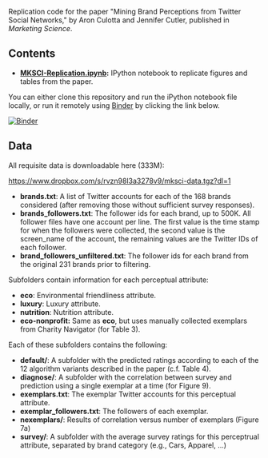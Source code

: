 Replication code for the paper "Mining Brand Perceptions from Twitter Social Networks," by Aron Culotta and Jennifer Cutler, published in *Marketing Science*.

## Contents

- **[MKSCI-Replication.ipynb](https://github.com/tapilab/mksci-2015-brand-perceptions/blob/master/Mksci-Replication.ipynb):** IPython notebook to replicate figures and tables from the paper. 

You can either clone this repository and run the iPython notebook file locally, or run it remotely using [Binder](http://mybinder.org/) by clicking the link below.

[![Binder](http://mybinder.org/badge.svg)](http://mybinder.org/repo/tapilab/mksci-2015-brand-perceptions)

## Data

All requisite data is downloadable here (333M):

<https://www.dropbox.com/s/rvzn98l3a3278v9/mksci-data.tgz?dl=1>

- **brands.txt**: A list of Twitter accounts for each of the 168 brands considered (after removing those without sufficient survey responses).
- **brands_followers.txt**: The follower ids for each brand, up to 500K. All follower files have one account per line. The first value is the time stamp for when the followers were collected, the second value is the screen_name of the account, the remaining values are the Twitter IDs of each follower.
- **brand_followers_unfiltered.txt**: The follower ids for each brand from the original 231 brands prior to filtering.

Subfolders contain information for each perceptual attribute:

- **eco**: Environmental friendliness attribute.
- **luxury**: Luxury attribute.
- **nutrition**: Nutrition attribute.
- **eco-nonprofit:** Same as **eco**, but uses manually collected exemplars from Charity Navigator (for Table 3).

Each of these subfolders contains the following:

- **default/**: A subfolder with the predicted ratings according to each of the 12 algorithm variants described in the paper (c.f. Table 4).
- **diagnose/**: A subfolder with the correlation between survey and prediction using a single exemplar at a time (for Figure 9).
- **exemplars.txt**: The exemplar Twitter accounts for this perceptual attribute.
- **exemplar_followers.txt**: The followers of each exemplar.
- **nexemplars/**: Results of correlation versus number of exemplars (Figure 7a)
- **survey/**: A subfolder with the average survey ratings for this perceptrual attribute, separated by brand category (e.g., Cars, Apparel, ...)

